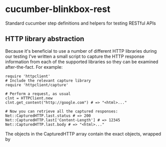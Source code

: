 cucumber-blinkbox-rest
======================

Standard cucumber step definitions and helpers for testing RESTful APIs

## HTTP library abstraction

Because it's beneficial to use a number of different HTTP libraries during our testing I've written a small script to capture the HTTP response information from each of the supported libraries so they can be examined after-the-fact. For example:

    require 'httpclient'
    # Include the relevant capture library
    require 'httpclient/capture'

    # Perform a request, as usual
    clnt = HTTPClient.new
    clnt.get_content("http://google.com") # => "<html>..."

    # Now you can retrieve all the captured responses:
    Net::CapturedHTTP.last.status # => 200
    Net::CapturedHTTP.last['Content-Length'] # => 12345
    Net::CapturedHTTP.last.body # => "<html>..."

The objects in the CapturedHTTP array contain the exact objects, wrapped by 

